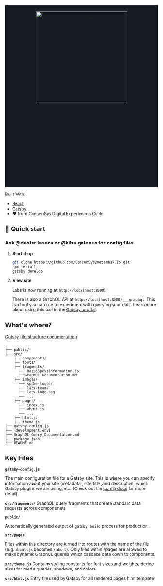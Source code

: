<p align="center" style="background-color: #151C24; height: 15vh;">
  <a href="https://metamask.io">
    <img alt="Labs Logo"
    style="margin: 4% 0;"
    src="./src/images/consensys-labs-logo.png" width="300px" />
  </a>
</p>

Built With:
- [React](http://www.reactjs.org)
- [Gatsby](https://gatsbyjs.org/)
- :heart: from ConsenSys Digital Experiences Circle

## 🚀 Quick start

### **Ask @dexter.lasaca or @kiba.gateaux for config files**

1.  **Start it up**

    ```sh
    git clone https://github.com/ConsenSys/metamask.io.git
    npm install
    gatsby develop
    ```


1.  **View site**

    Labs is now running at `http://localhost:8000`!

    There is also a GraphQL API at `http://localhost:8000/___graphql`. This is a tool you can use to experiment with querying your data. Learn more about using this tool in the [Gatsby tutorial](https://www.gatsbyjs.org/tutorial/part-five/#introducing-graphiql).


## What's where?
[Gatsby file structure documentation](https://www.gatsbyjs.org/docs/gatsby-project-structure/)

    .
    ├── public/
    ├── src/
        ├── components/
        ├── fonts/
        ├── fragments/
          ├── BasicSpokeInformation.js
          ├──GraphQL_Documentation.md
        ├── images/
          ├── spoke-logos/
          ├── labs-team/
          ├── labs-logo.png
          ├── ...
        ├── pages/
          ├── index.js
          ├── about.js
          ├── ...
        ├── html.js
        ├── theme.js
    ├── gatsby-config.js
    ├── [development.env]
    ├── GraphQL_Query_Documentation.md
    ├── package.json
    └── README.md

## Key Files

**`gatsby-config.js`**

The main configuration file for a Gatsby site. This is where you can specify information about your site (metadata), site title ,and description, which Gatsby plugins we are using, etc. (Check out the [config docs](https://www.gatsbyjs.org/docs/gatsby-config/) for more detail).

**`src/fragments/`**
GraphQL query fragments that create standard data requests across componenets

**`public/`**

Automatically generated output of `gatsby build` process for production.

**`src/pages`**

Files within this directory are turned into routes with the name of the file (e.g. `about.js` becomes `/about`).
Only files within /pages are allowed to make dynamic GraphQL queries which cascade data down to components.


**`src/theme.js`**
Contains styling constants for font sizes and weights, device sizes for media queries, shadows, and colors.

**`src/html.js`**
Entry file used by Gatsby for all rendered pages html template
